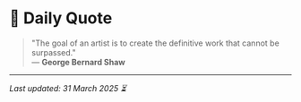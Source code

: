 # 📜 Daily Quote

> "The goal of an artist is to create the definitive work that cannot be surpassed."  
> — **George Bernard Shaw**

---

_Last updated: 31 March 2025 ⏳_
